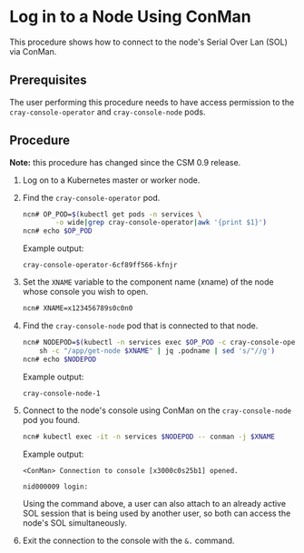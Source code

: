 # Log in to a Node Using ConMan

This procedure shows how to connect to the node's Serial Over Lan (SOL) via ConMan.

## Prerequisites

The user performing this procedure needs to have access permission to the `cray-console-operator` and `cray-console-node` pods.

## Procedure

**Note:** this procedure has changed since the CSM 0.9 release.

1. Log on to a Kubernetes master or worker node.

1. Find the `cray-console-operator` pod.

    ```bash
    ncn# OP_POD=$(kubectl get pods -n services \
            -o wide|grep cray-console-operator|awk '{print $1}')
    ncn# echo $OP_POD
    ```

    Example output:
    ```text
    cray-console-operator-6cf89ff566-kfnjr
    ```


1. Set the `XNAME` variable to the component name (xname) of the node whose console you wish to open.

    ```bash
    ncn# XNAME=x123456789s0c0n0
    ```

1. Find the `cray-console-node` pod that is connected to that node.

    ```bash
    ncn# NODEPOD=$(kubectl -n services exec $OP_POD -c cray-console-operator -- \
        sh -c "/app/get-node $XNAME" | jq .podname | sed 's/"//g')
    ncn# echo $NODEPOD
    ```

    Example output:
    ```text
    cray-console-node-1
    ```

1. Connect to the node's console using ConMan on the `cray-console-node` pod you found.

    ```bash
    ncn# kubectl exec -it -n services $NODEPOD -- conman -j $XNAME
    ```

    Example output:
    ```text
    <ConMan> Connection to console [x3000c0s25b1] opened.

    nid000009 login:
    ```

    Using the command above, a user can also attach to an already active SOL session that is being used by another user, so both can access the node's SOL simultaneously.

1. Exit the connection to the console with the `&.` command.
